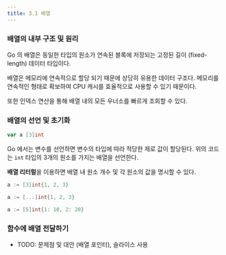 ```yaml
---
title: 3.1 배열
---
```


### 배열의 내부 구조 및 원리

Go 의 배열은 동일한 타입의 원소가 연속된 블록에 저장되는 고정된 길이 (fixed-length) 데이터 타입이다.

배열은 메모리에 연속적으로 할당 되기 때문에 상당히 유용한 데이터 구조다.
메모리를 연속적인 형태로 확보하여 CPU 캐시를 효율적으로 사용할 수 있기 때문이다.

또한 인덱스 연산을 통해 배열 내의 모든 우너소를 빠르게 조회할 수 있다.

### 배열의 선언 및 초기화

```go
var a [3]int
```

Go 에서는 변수를 선언하면 변수의 타입에 따라 적당한 제로 값이 할당된다.
위의 코드는 `int` 타입의 3개의 원소를 가지는 배열을 선언한다.

**배열 리터럴**을 이용하면 배열 내 원소 개수 및 각 원소의 값을 명시할 수 있다.

```go title="배열 리터럴을 이용한 배열 선언 및 초기화"
a := [3]int{1, 2, 3}
```

```go title="배열 리터럴을 이용한 배열 선언 및 초기화 - 자동 길이"
a := [...]int{1, 2, 3}
```

```go title="배열 리터럴을 이용한 배열 선언 및 초기화 - 일부만 초기화"
a := [5]int{1: 10, 2: 20}
```

### 함수에 배열 전달하기

- TODO: 문제점 및 대안 (배열 포인터), 슬라이스 사용